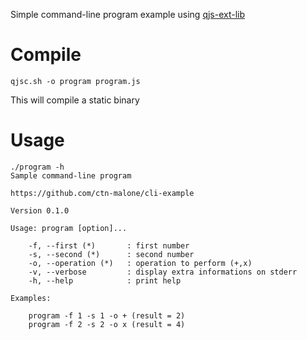 Simple command-line program example using [qjs-ext-lib](https://github.com/ctn-malone/qjs-ext-lib)

# Compile

```
qjsc.sh -o program program.js
```

This will compile a static binary

# Usage

```
./program -h
Sample command-line program

https://github.com/ctn-malone/cli-example

Version 0.1.0

Usage: program [option]...

    -f, --first (*)       : first number
    -s, --second (*)      : second number
    -o, --operation (*)   : operation to perform (+,x)
    -v, --verbose         : display extra informations on stderr
    -h, --help            : print help

Examples:

    program -f 1 -s 1 -o + (result = 2)
    program -f 2 -s 2 -o x (result = 4)
```
